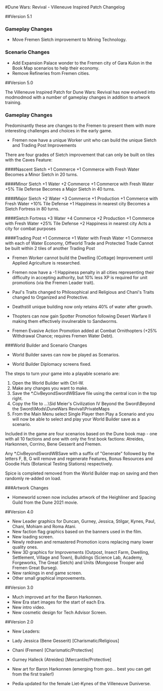 #Dune Wars: Revival - Villeneuve Inspired Patch Changelog

##Version 5.1

### Gameplay Changes

* Move Fremen Sietch improvement to Mining Technology.

### Scenario Changes

* Add Expansion Palace wonder to the Fremen city of Gara Kulon in the Book Map scenarios to help their economy.
* Remove Refineries from Fremen cities.

##Version 5.0

The Villeneuve Inspired Patch for Dune Wars: Revival has now evolved into modmodmod with a number of gameplay changes in addition to artwork training.

### Gameplay Changes

Predominantly these are changes to the Fremen to present them with more interesting challenges and choices in the early game.

* Fremen now have a unique Worker unit who can build the unique Sietch and Trading Post Improvements

There are four grades of Sietch improvement that can only be built on tiles with the Caves Feature:

####Nascent Sietch
+1 Commerce
+1 Commerce with Fresh Water
Becomes a Minor Sietch in 20 turns.

####Minor Sietch
+1 Water
+2 Commerce
+1 Commerce with Fresh Water
+5% Tile Defense
Becomes a Major Sietch in 40 turns.

####Major Sietch
+2 Water
+3 Commerce
+1 Production
+1 Commerce with Fresh Water
+10% Tile Defense
+1 Happiness in nearest city
Becomes a Sietch Fortress in 80 turns.

####Sietch Fortress
+3 Water
+4 Commerce
+2 Production
+1 Commerce with Fresh Water
+25% Tile Defense
+2 Happiness in nearest city
Acts a city for combat purposes

####Trading Post
+1 Commerce
+1 Water with Fresh Water
+1 Commerce with each of Water Economy, Offworld Trade and Protected Trade
Cannot be built within 2 tiles of another Trading Post

* Fremen Worker cannot build the Dwelling (Cottage) Improvement until Applied Agriculture is researched.

* Fremen now have a -1 Happiness penalty in all cities representing their difficulty in accepting authority, but 10% less XP is required for unit promotions (via the Fremen Leader trait).

* Paul's Traits changed to Philosophical and Religious and Chani's Traits changed to Organized and Protective.

* Deathstill unique building now only retains 40% of water after growth.

* Thopters can now gain Spotter Promotion following Desert Warfare II making them effectively invulnerable to Sandworms.

* Fremen Evasive Action Promotion added at Combat Ornithopters (+25% Withdrawal Chance; requires Fremen Water Debt).

###World Builder and Scenario Changes

* World Builder saves can now be played as Scenarios.

* World Builder Diplomacy screens fixed.

The steps to turn your game into a playable scenario are:
1. Open the World Builder with Ctrl-W.
2. Make any changes you want to make.
3. Save the *.CivBeyondSwordWBSave file using the central icon in the top right.
4. Copy the file to ...\Sid Meier's Civilization IV Beyond the Sword\Beyond the Sword\Mods\DuneWars Revival\PrivateMaps
5. From the Main Menu select Single Player then Play a Scenario and you will now be able to select and play your World Builder save as a scenario.

Included in the game are four scenarios based on the Dune book map - one with all 10 factions and one with only the first book factions: Atreides, Harkonnen, Corrino, Bene Gesserit and Fremen.

Any *.CivBeyondSwordWBSave with a suffix of "Generate" followed by the letters F, B, G will remove and regenerate Features, Bonus Resources and Goodie Huts (Botanical Testing Stations) respectively.

Spice is completed removed from the World Builder map on saving and then randomly re-added on load.

###Artwork Changes

* Homeworld screen now includes artwork of the Heighliner and Spacing Guild from the Dune 2021 movie.

##Version 4.0

* New Leader graphics for Duncan, Gurney, Jessica, Stilgar, Kynes, Paul, Chani, Mohiam and Roma Atani.
* New faction flag graphics based on the banners used in the film.
* New loading screen.
* Newly redrawn and remastered Promotion icons replacing many lower quality ones.
* New 3D graphics for Improvements (Outpost, Insect Farm, Dwelling, Settlement, Village and Town), Buildings (Science Lab, Academy, Forgeworks, The Great Sietch) and Units (Mongoose Trooper and Fremen Great Burseg).
* New rankings in end game screen.
* Other small graphical improvements.

##Version 3.0

* Much improved art for the Baron Harkonnen.
* New Era start images for the start of each Era.
* New intro video.
* New cosmetic design for Tech Advisor Screen.

##Version 2.0

* New Leaders:
* Lady Jessica (Bene Gesserit) [Charismatic/Religious]
* Chani (Fremen) [Charismatic/Protective]
* Gurney Halleck (Atreides) [Mercantile/Protective]

* New art for Baron Harkonnen (emerging from goo... best you can get from the first trailer!)
* Pedia updated for the female Liet-Kynes of the Villeneuve Duniverse.